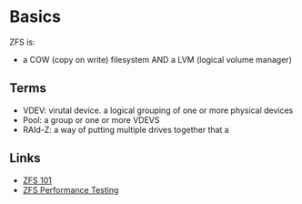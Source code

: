 # Basics
ZFS is: 
- a COW (copy on write) filesystem AND a LVM (logical volume manager)

## Terms
- VDEV: virutal device. a logical grouping of one or more physical devices
- Pool: a group or one or more VDEVS
- RAId-Z: a way of putting multiple drives together that a

## Links
- [ZFS 101](https://arstechnica.com/information-technology/2020/05/zfs-101-understanding-zfs-storage-and-performance/)
- [ZFS Performance Testing](https://arstechnica.com/gadgets/2020/05/zfs-versus-raid-eight-ironwolf-disks-two-filesystems-one-winner/)